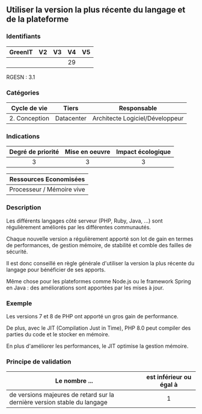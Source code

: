 ## Utiliser la version la plus récente du langage et de la plateforme

### Identifiants

| GreenIT | V2  | V3  | V4  | V5 |
|:-------:|:---:|:---:|:---:|:--:|
|         |     |     | 29  |    |

RGESN : 3.1

### Catégories

| Cycle de vie  |   Tiers    |           Responsable           |
|:-------------:|:----------:|:-------------------------------:|
| 2. Conception | Datacenter | Architecte Logiciel/Développeur |

### Indications

| Degré de priorité  | Mise en oeuvre | Impact écologique |
|:------------------:|:--------------:|:-----------------:|
|         3          |        3       |         3         |

|  Ressources Economisées   |
|:-------------------------:|
| Processeur / Mémoire vive |

### Description

Les différents langages côté serveur (PHP, Ruby, Java, ...) sont régulièrement améliorés par les différentes communautés.

Chaque nouvelle version a régulièrement apporté son lot de gain en termes de performances, de gestion mémoire, de stabilité et comble des failles de sécurité. 

Il est donc conseillé en règle générale d'utiliser la version la plus récente du langage pour bénéficier de ses apports.

Même chose pour les plateformes comme Node.js ou le framework Spring en Java : des améliorations sont apportées par les mises à jour.


### Exemple

Les versions 7 et 8 de PHP ont apporté un gros gain de performance. 

De plus, avec le JIT (Compilation Just in Time), PHP 8.0 peut compiler des parties du code et le stocker en mémoire. 

En plus d'améliorer les performances, le JIT optimise la gestion mémoire.

### Principe de validation

| Le nombre ...                                                            | est inférieur ou égal à |  
|--------------------------------------------------------------------------|:-----------------------:|
| de versions majeures de retard sur la dernière version stable du langage |            1            |

